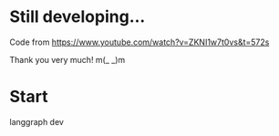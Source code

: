# Still developing...

Code from https://www.youtube.com/watch?v=ZKNI1w7t0vs&t=572s

Thank you very much! m(_ _)m

# Start

langgraph dev